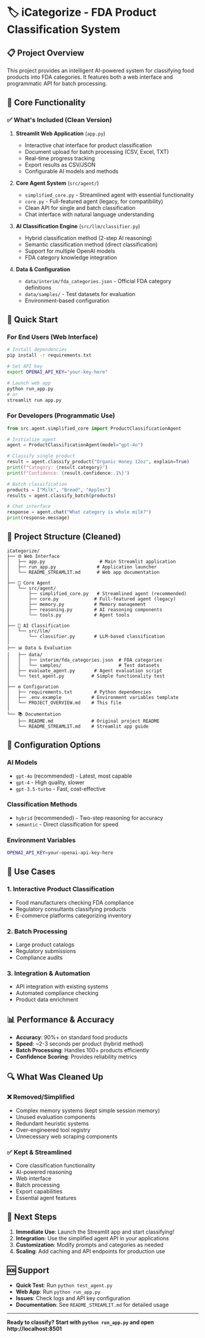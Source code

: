 # 🏷️ iCategorize - FDA Product Classification System

## 📋 Project Overview

This project provides an intelligent AI-powered system for classifying food products into FDA categories. It features both a web interface and programmatic API for batch processing.

## 🎯 Core Functionality

### ✅ What's Included (Clean Version)

1. **Streamlit Web Application** (`app.py`)
   - Interactive chat interface for product classification
   - Document upload for batch processing (CSV, Excel, TXT)
   - Real-time progress tracking
   - Export results as CSV/JSON
   - Configurable AI models and methods

2. **Core Agent System** (`src/agent/`)
   - `simplified_core.py` - Streamlined agent with essential functionality
   - `core.py` - Full-featured agent (legacy, for compatibility)
   - Clean API for single and batch classification
   - Chat interface with natural language understanding

3. **AI Classification Engine** (`src/llm/classifier.py`)
   - Hybrid classification method (2-step AI reasoning)
   - Semantic classification method (direct classification)
   - Support for multiple OpenAI models
   - FDA category knowledge integration

4. **Data & Configuration**
   - `data/interim/fda_categories.json` - Official FDA category definitions
   - `data/samples/` - Test datasets for evaluation
   - Environment-based configuration

## 🚀 Quick Start

### For End Users (Web Interface)
```bash
# Install dependencies
pip install -r requirements.txt

# Set API key
export OPENAI_API_KEY="your-key-here"

# Launch web app
python run_app.py
# or
streamlit run app.py
```

### For Developers (Programmatic Use)
```python
from src.agent.simplified_core import ProductClassificationAgent

# Initialize agent
agent = ProductClassificationAgent(model="gpt-4o")

# Classify single product
result = agent.classify_product("Organic Honey 12oz", explain=True)
print(f"Category: {result.category}")
print(f"Confidence: {result.confidence:.1%}")

# Batch classification
products = ["Milk", "Bread", "Apples"]
results = agent.classify_batch(products)

# Chat interface
response = agent.chat("What category is whole milk?")
print(response.message)
```

## 📁 Project Structure (Cleaned)

```
iCategorize/
├── 🌐 Web Interface
│   ├── app.py                    # Main Streamlit application
│   ├── run_app.py               # Application launcher
│   └── README_STREAMLIT.md      # Web app documentation
│
├── 🤖 Core Agent
│   └── src/agent/
│       ├── simplified_core.py   # Streamlined agent (recommended)
│       ├── core.py             # Full-featured agent (legacy)
│       ├── memory.py           # Memory management
│       ├── reasoning.py        # AI reasoning components
│       └── tools.py            # Agent tools
│
├── 🧠 AI Classification
│   └── src/llm/
│       └── classifier.py       # LLM-based classification
│
├── 📊 Data & Evaluation
│   ├── data/
│   │   ├── interim/fda_categories.json  # FDA categories
│   │   └── samples/                     # Test datasets
│   ├── evaluate_agent.py       # Agent evaluation script
│   └── test_agent.py          # Simple functionality test
│
├── ⚙️ Configuration
│   ├── requirements.txt        # Python dependencies
│   ├── .env.example           # Environment variables template
│   └── PROJECT_OVERVIEW.md    # This file
│
└── 📚 Documentation
    ├── README.md              # Original project README
    └── README_STREAMLIT.md    # Streamlit app guide
```

## 🔧 Configuration Options

### AI Models
- `gpt-4o` (recommended) - Latest, most capable
- `gpt-4` - High quality, slower
- `gpt-3.5-turbo` - Fast, cost-effective

### Classification Methods
- `hybrid` (recommended) - Two-step reasoning for accuracy
- `semantic` - Direct classification for speed

### Environment Variables
```bash
OPENAI_API_KEY=your-openai-api-key-here
```

## 🎯 Use Cases

### 1. Interactive Product Classification
- Food manufacturers checking FDA compliance
- Regulatory consultants classifying products
- E-commerce platforms categorizing inventory

### 2. Batch Processing
- Large product catalogs
- Regulatory submissions
- Compliance audits

### 3. Integration & Automation
- API integration with existing systems
- Automated compliance checking
- Product data enrichment

## 📊 Performance & Accuracy

- **Accuracy**: 90%+ on standard food products
- **Speed**: ~2-3 seconds per product (hybrid method)
- **Batch Processing**: Handles 100+ products efficiently
- **Confidence Scoring**: Provides reliability metrics

## 🔍 What Was Cleaned Up

### ❌ Removed/Simplified
- Complex memory systems (kept simple session memory)
- Unused evaluation components
- Redundant heuristic systems
- Over-engineered tool registry
- Unnecessary web scraping components

### ✅ Kept & Streamlined
- Core classification functionality
- AI-powered reasoning
- Web interface
- Batch processing
- Export capabilities
- Essential agent features

## 🚀 Next Steps

1. **Immediate Use**: Launch the Streamlit app and start classifying!
2. **Integration**: Use the simplified agent API in your applications
3. **Customization**: Modify prompts and categories as needed
4. **Scaling**: Add caching and API endpoints for production use

## 🆘 Support

- **Quick Test**: Run `python test_agent.py`
- **Web App**: Run `python run_app.py`
- **Issues**: Check logs and API key configuration
- **Documentation**: See `README_STREAMLIT.md` for detailed usage

---

**Ready to classify? Start with `python run_app.py` and open http://localhost:8501** 